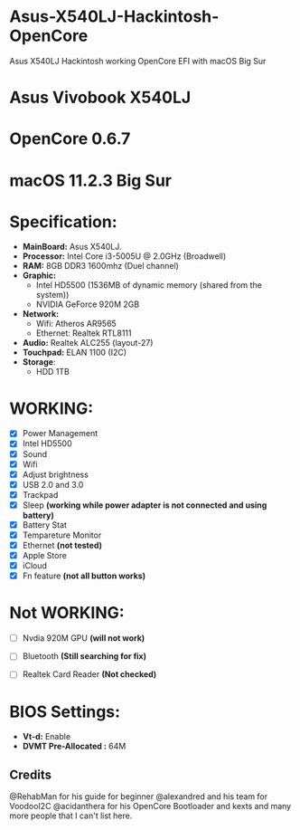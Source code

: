 # Asus-X540LJ-Hackintosh-OpenCore
Asus X540LJ Hackintosh working OpenCore EFI with macOS Big Sur

# Asus Vivobook X540LJ
# OpenCore 0.6.7
# macOS 11.2.3 Big Sur

# Specification:

- **MainBoard:** Asus X540LJ.
- **Processor:** Intel Core i3-5005U @ 2.0GHz (Broadwell)
- **RAM:** 8GB DDR3 1600mhz (Duel channel)
- **Graphic:** 
  + Intel HD5500 (1536MB of dynamic memory (shared from the system))
  + NVIDIA GeForce 920M 2GB
- **Network:**
  + Wifi: Atheros AR9565
  + Ethernet: Realtek RTL8111
- **Audio:** Realtek ALC255 (layout-27)
- **Touchpad:** ELAN 1100 (I2C)
- **Storage**:
  + HDD 1TB

# WORKING:
- [x] Power Management
- [x] Intel HD5500
- [x] Sound 
- [x] Wifi
- [x] Adjust brightness 
- [x] USB 2.0 and 3.0
- [x] Trackpad
- [x] Sleep  **(working while power adapter is not connected and using battery)**
- [x] Battery Stat 
- [x] Tempareture Monitor 
- [x] Ethernet    **(not tested)**
- [x] Apple Store 
- [x] iCloud 
- [x] Fn feature    **(not all button works)**

# Not WORKING:
- [ ] Nvdia 920M GPU   **(will not work)**
- [ ] Bluetooth        **(Still searching for fix)**
- [ ] Realtek Card Reader **(Not checked)**


# BIOS Settings:
- **Vt-d:** Enable
- **DVMT Pre-Allocated :** 64M


## Credits
@RehabMan for his guide for beginner
@alexandred and his team for VoodooI2C 
@acidanthera for his OpenCore Bootloader and kexts
and many more people that I can't list here.
